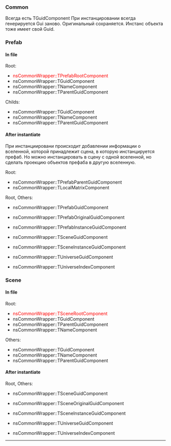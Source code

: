 
### Common  

Всегда есть TGuidComponent
При инстанцировании всегда генерируется Gui заново.
Оригинальный сохраняется. 
Инстанс объекта тоже имеет свой Guid. 

### Prefab  

#### In file

Root:  

- <span style="color:red">nsCommonWrapper::TPrefabRootComponent</span>  
- nsCommonWrapper::TGuidComponent  
- nsCommonWrapper::TNameComponent  
- nsCommonWrapper::TParentGuidComponent  

Childs:  
- nsCommonWrapper::TGuidComponent
- nsCommonWrapper::TNameComponent
- nsCommonWrapper::TParentGuidComponent  


#### After instantiate  

При инстанциировани происходит добавлении информации о вселенной, которой принадлежит сцена, в которую
инстанцируется префаб.
Но можно инстанцировать в сцену с одной вселенной, но сделать проекцию объектов префаба в другую вселенную.

Root:  

- nsCommonWrapper::TPrefabParentGuidComponent
- nsCommonWrapper::TLocalMatrixComponent  

Root, Others:  

- nsCommonWrapper::TPrefabGuidComponent  
- nsCommonWrapper::TPrefabOriginalGuidComponent  
- nsCommonWrapper::TPrefabInstanceGuidComponent  

- nsCommonWrapper::TSceneGuidComponent  
- nsCommonWrapper::TSceneInstanceGuidComponent  

- nsCommonWrapper::TUniverseGuidComponent  
- nsCommonWrapper::TUniverseIndexComponent  

### Scene  

#### In file  

Root:  

- <span style="color:red">nsCommonWrapper::TSceneRootComponent</span>  
- nsCommonWrapper::TGuidComponent  
- nsCommonWrapper::TParentGuidComponent  
- nsCommonWrapper::TNameComponent  

Others:  

- nsCommonWrapper::TGuidComponent  
- nsCommonWrapper::TNameComponent  
- nsCommonWrapper::TParentGuidComponent  

#### After instantiate  

Root, Others:

- nsCommonWrapper::TSceneGuidComponent  
- nsCommonWrapper::TSceneOriginalGuidComponent  
- nsCommonWrapper::TSceneInstanceGuidComponent  

- nsCommonWrapper::TUniverseGuidComponent  
- nsCommonWrapper::TUniverseIndexComponent  

---


